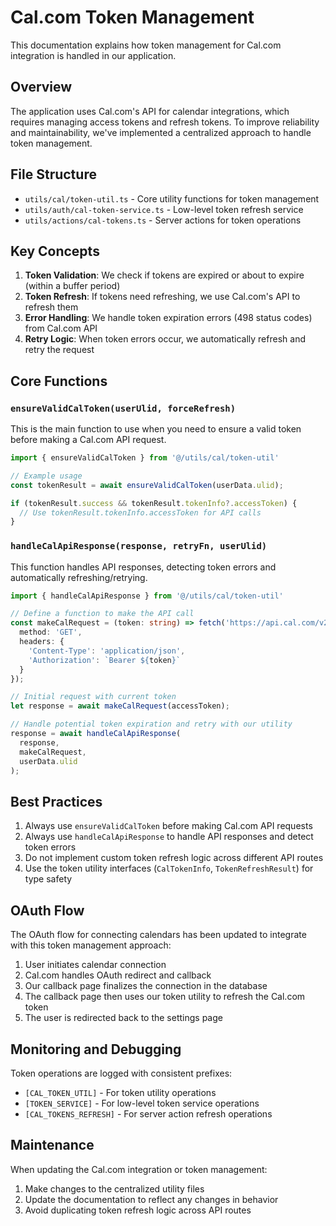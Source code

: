 # Cal.com Token Management

This documentation explains how token management for Cal.com integration is handled in our application.

## Overview

The application uses Cal.com's API for calendar integrations, which requires managing access tokens and refresh tokens. To improve reliability and maintainability, we've implemented a centralized approach to handle token management.

## File Structure

- `utils/cal/token-util.ts` - Core utility functions for token management
- `utils/auth/cal-token-service.ts` - Low-level token refresh service
- `utils/actions/cal-tokens.ts` - Server actions for token operations

## Key Concepts

1. **Token Validation**: We check if tokens are expired or about to expire (within a buffer period)
2. **Token Refresh**: If tokens need refreshing, we use Cal.com's API to refresh them
3. **Error Handling**: We handle token expiration errors (498 status codes) from Cal.com API
4. **Retry Logic**: When token errors occur, we automatically refresh and retry the request

## Core Functions

### `ensureValidCalToken(userUlid, forceRefresh)`

This is the main function to use when you need to ensure a valid token before making a Cal.com API request.

```typescript
import { ensureValidCalToken } from '@/utils/cal/token-util'

// Example usage
const tokenResult = await ensureValidCalToken(userData.ulid);

if (tokenResult.success && tokenResult.tokenInfo?.accessToken) {
  // Use tokenResult.tokenInfo.accessToken for API calls
}
```

### `handleCalApiResponse(response, retryFn, userUlid)`

This function handles API responses, detecting token errors and automatically refreshing/retrying.

```typescript
import { handleCalApiResponse } from '@/utils/cal/token-util'

// Define a function to make the API call
const makeCalRequest = (token: string) => fetch('https://api.cal.com/v2/calendars', {
  method: 'GET',
  headers: {
    'Content-Type': 'application/json',
    'Authorization': `Bearer ${token}`
  }
});

// Initial request with current token
let response = await makeCalRequest(accessToken);

// Handle potential token expiration and retry with our utility
response = await handleCalApiResponse(
  response,
  makeCalRequest,
  userData.ulid
);
```

## Best Practices

1. Always use `ensureValidCalToken` before making Cal.com API requests
2. Always use `handleCalApiResponse` to handle API responses and detect token errors
3. Do not implement custom token refresh logic across different API routes
4. Use the token utility interfaces (`CalTokenInfo`, `TokenRefreshResult`) for type safety

## OAuth Flow

The OAuth flow for connecting calendars has been updated to integrate with this token management approach:

1. User initiates calendar connection
2. Cal.com handles OAuth redirect and callback
3. Our callback page finalizes the connection in the database
4. The callback page then uses our token utility to refresh the Cal.com token
5. The user is redirected back to the settings page

## Monitoring and Debugging

Token operations are logged with consistent prefixes:
- `[CAL_TOKEN_UTIL]` - For token utility operations
- `[TOKEN_SERVICE]` - For low-level token service operations
- `[CAL_TOKENS_REFRESH]` - For server action refresh operations

## Maintenance

When updating the Cal.com integration or token management:

1. Make changes to the centralized utility files
2. Update the documentation to reflect any changes in behavior
3. Avoid duplicating token refresh logic across API routes 